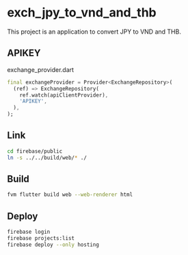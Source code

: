 # exch_jpy_to_vnd_and_thb

This project is an application to convert JPY to VND and THB.

## APIKEY

exchange_provider.dart

```dart
final exchangeProvider = Provider<ExchangeRepository>(
  (ref) => ExchangeRepository(
    ref.watch(apiClientProvider),
    'APIKEY',
  ),
);
```

## Link

```zsh
cd firebase/public
ln -s ../../build/web/* ./
```

## Build

```zsh
fvm flutter build web --web-renderer html   
```

## Deploy

```zsh
firebase login
firebase projects:list
firebase deploy --only hosting
```

